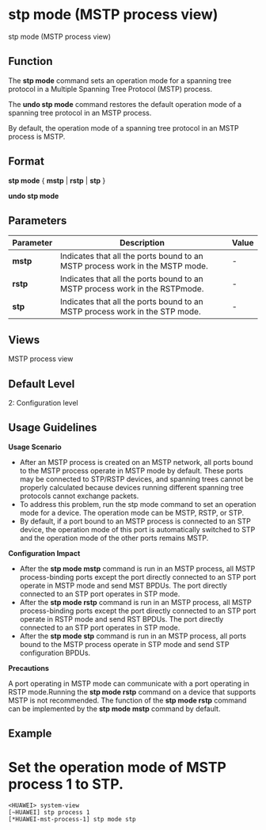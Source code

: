 stp mode (MSTP process view)
============================

stp mode (MSTP process view)

Function
--------



The **stp mode** command sets an operation mode for a spanning tree protocol in a Multiple Spanning Tree Protocol (MSTP) process.

The **undo stp mode** command restores the default operation mode of a spanning tree protocol in an MSTP process.



By default, the operation mode of a spanning tree protocol in an MSTP process is MSTP.


Format
------

**stp mode** { **mstp** | **rstp** | **stp** }

**undo stp mode**


Parameters
----------

| Parameter | Description | Value |
| --- | --- | --- |
| **mstp** | Indicates that all the ports bound to an MSTP process work in the MSTP mode. | - |
| **rstp** | Indicates that all the ports bound to an MSTP process work in the RSTPmode. | - |
| **stp** | Indicates that all the ports bound to an MSTP process work in the STP mode. | - |



Views
-----

MSTP process view


Default Level
-------------

2: Configuration level


Usage Guidelines
----------------

**Usage Scenario**

* After an MSTP process is created on an MSTP network, all ports bound to the MSTP process operate in MSTP mode by default. These ports may be connected to STP/RSTP devices, and spanning trees cannot be properly calculated because devices running different spanning tree protocols cannot exchange packets.
* To address this problem, run the stp mode command to set an operation mode for a device. The operation mode can be MSTP, RSTP, or STP.
* By default, if a port bound to an MSTP process is connected to an STP device, the operation mode of this port is automatically switched to STP and the operation mode of the other ports remains MSTP.

**Configuration Impact**

* After the **stp mode mstp** command is run in an MSTP process, all MSTP process-binding ports except the port directly connected to an STP port operate in MSTP mode and send MST BPDUs. The port directly connected to an STP port operates in STP mode.
* After the **stp mode rstp** command is run in an MSTP process, all MSTP process-binding ports except the port directly connected to an STP port operate in RSTP mode and send RST BPDUs. The port directly connected to an STP port operates in STP mode.
* After the **stp mode stp** command is run in an MSTP process, all ports bound to the MSTP process operate in STP mode and send STP configuration BPDUs.

**Precautions**



A port operating in MSTP mode can communicate with a port operating in RSTP mode.Running the **stp mode rstp** command on a device that supports MSTP is not recommended. The function of the **stp mode rstp** command can be implemented by the **stp mode mstp** command by default.




Example
-------

# Set the operation mode of MSTP process 1 to STP.
```
<HUAWEI> system-view
[~HUAWEI] stp process 1
[*HUAWEI-mst-process-1] stp mode stp

```